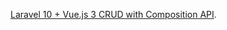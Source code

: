 [Laravel 10 + Vue.js 3 CRUD with Composition API](https://laraveldaily.com/post/laravel-8-vue-3-crud-composition-api).

